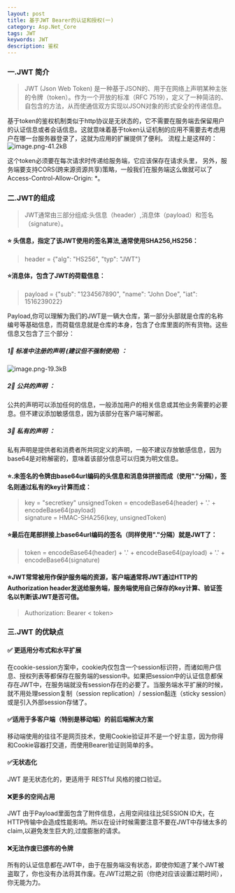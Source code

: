 ```yaml
---
layout: post
title: 基于JWT Bearer的认证和授权(一)
category: Asp.Net_Core
tags: JWT
keywords: JWT
description: 鉴权
---
```



### 一.JWT 简介

> JWT (Json Web Token) 是一种基于JSON的、用于在网络上声明某种主张的令牌（token）。作为一个开放的标准（RFC 7519），定义了一种简洁的、自包含的方法，从而使通信双方实现以JSON对象的形式安全的传递信息。


基于token的鉴权机制类似于http协议是无状态的，它不需要在服务端去保留用户的认证信息或者会话信息。这就意味着基于token认证机制的应用不需要去考虑用户在哪一台服务器登录了，这就为应用的扩展提供了便利。
流程上是这样的：
![image.png-41.2kB][1]

这个token必须要在每次请求时传递给服务端，它应该保存在请求头里， 另外，服务端要支持CORS(跨来源资源共享)策略，一般我们在服务端这么做就可以了Access-Control-Allow-Origin: *。


### 二.JWT的组成

>  JWT通常由三部分组成:头信息（header）,消息体（payload）和签名（signature）。

#### &#x2B50; 头信息，指定了该JWT使用的签名算法,通常使用SHA256,HS256：

>  header = {"alg": "HS256", "typ": "JWT"}

#### &#x2B50;消息体，包含了JWT的荷载信息：

>  payload = {"sub": "1234567890", "name": "John Doe", "iat": 1516239022}

Payload,你可以理解为我们的JWT是一辆大仓库，第一部分头部就是仓库的名称编号等基础信息，而荷载信息就是仓库的本身，包含了仓库里面的所有货物。这些信息又包含了三个部分：

##### &#x0031;&#x20E3;  标准中注册的声明 (建议但不强制使用) ：
![image.png-19.3kB][2]


#####  &#x0032;&#x20E3; 公共的声明 ：
公共的声明可以添加任何的信息，一般添加用户的相关信息或其他业务需要的必要息。但不建议添加敏感信息，因为该部分在客户端可解密。

##### &#x0033;&#x20E3; 私有的声明 ：
私有声明是提供者和消费者所共同定义的声明，一般不建议存放敏感信息，因为base64是对称解密的，意味着该部分信息可以归类为明文信息。


#### &#x2B50;.未签名的令牌由base64url编码的头信息和消息体拼接而成（使用"."分隔），签名则通过私有的key计算而成：

> key = "secretkey" 
unsignedToken = encodeBase64(header) + '.' + encodeBase64(payload)  
signature = HMAC-SHA256(key, unsignedToken) 

#### &#x2B50;最后在尾部拼接上base64url编码的签名（同样使用"."分隔）就是JWT了：

> token = encodeBase64(header) + '.' + encodeBase64(payload) + '.' + encodeBase64(signature) 

#### &#x2B50;JWT常常被用作保护服务端的资源，客户端通常将JWT通过HTTP的Authorization header发送给服务端，服务端使用自己保存的key计算、验证签名以判断该JWT是否可信。

> Authorization: Bearer < token>



### 三.JWT 的优缺点
 
####  &#x2705; 更适用分布式和水平扩展
  
  在cookie-session方案中，cookie内仅包含一个session标识符，而诸如用户信息、授权列表等都保存在服务端的session中。如果把session中的认证信息都保存在JWT中，在服务端就没有session存在的必要了。当服务端水平扩展的时候，就不用处理session复制（session replication）/ session黏连（sticky session）或是引入外部session存储了。
 
#### &#x2705;适用于多客户端（特别是移动端）的前后端解决方案

移动端使用的往往不是网页技术，使用Cookie验证并不是一个好主意，因为你得和Cookie容器打交道，而使用Bearer验证则简单的多。

#### &#x2705;无状态化

JWT 是无状态化的，更适用于 RESTful 风格的接口验证。

#### &#x274C;更多的空间占用

JWT 由于Payload里面包含了附件信息，占用空间往往比SESSION ID大，在HTTP传输中会造成性能影响。所以在设计时候需要注意不要在JWT中存储太多的claim,以避免发生巨大的,过度膨胀的请求。

#### &#x274c;无法作废已颁布的令牌

所有的认证信息都在JWT中，由于在服务端没有状态，即使你知道了某个JWT被盗取了，你也没有办法将其作废。在JWT过期之前（你绝对应该设置过期时间），你无能为力。


  [1]: http://static.zybuluo.com/qxjbeyond/uig5ibna5sjew0upqo6vc82d/image.png
  [2]: http://static.zybuluo.com/qxjbeyond/rk1dmj1o8mszw6kynkjk0fwp/image.png